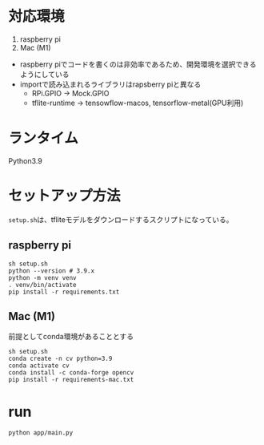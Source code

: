# 対応環境
1. raspberry pi
1. Mac (M1)
  - raspberry piでコードを書くのは非効率であるため、開発環境を選択できるようにしている
  - importで読み込まれるライブラリはrapsberry piと異なる
    - RPi.GPIO -> Mock.GPIO
    - tflite-runtime -> tensowflow-macos, tensorflow-metal(GPU利用)

# ランタイム
Python3.9

# セットアップ方法

`setup.sh`は、tfliteモデルをダウンロードするスクリプトになっている。

## raspberry pi
```shell
sh setup.sh
python --version # 3.9.x
python -m venv venv
. venv/bin/activate
pip install -r requirements.txt
```

## Mac (M1)
前提としてconda環境があることとする
```shell
sh setup.sh
conda create -n cv python=3.9
conda activate cv
conda install -c conda-forge opencv
pip install -r requirements-mac.txt
```

# run
```bash
python app/main.py
```